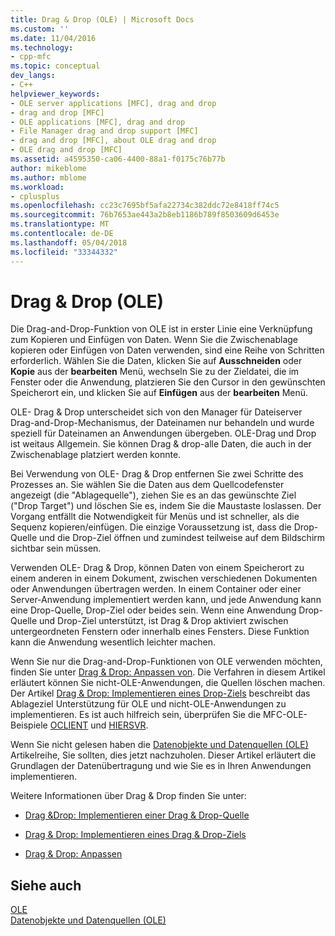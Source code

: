 ```yaml
---
title: Drag & Drop (OLE) | Microsoft Docs
ms.custom: ''
ms.date: 11/04/2016
ms.technology:
- cpp-mfc
ms.topic: conceptual
dev_langs:
- C++
helpviewer_keywords:
- OLE server applications [MFC], drag and drop
- drag and drop [MFC]
- OLE applications [MFC], drag and drop
- File Manager drag and drop support [MFC]
- drag and drop [MFC], about OLE drag and drop
- OLE drag and drop [MFC]
ms.assetid: a4595350-ca06-4400-88a1-f0175c76b77b
author: mikeblome
ms.author: mblome
ms.workload:
- cplusplus
ms.openlocfilehash: cc23c7695bf5afa22734c382ddc72e8418ff74c5
ms.sourcegitcommit: 76b7653ae443a2b8eb1186b789f8503609d6453e
ms.translationtype: MT
ms.contentlocale: de-DE
ms.lasthandoff: 05/04/2018
ms.locfileid: "33344332"
---
```

# <a name="drag-and-drop-ole"></a>Drag & Drop (OLE)
Die Drag-and-Drop-Funktion von OLE ist in erster Linie eine Verknüpfung zum Kopieren und Einfügen von Daten. Wenn Sie die Zwischenablage kopieren oder Einfügen von Daten verwenden, sind eine Reihe von Schritten erforderlich. Wählen Sie die Daten, klicken Sie auf **Ausschneiden** oder **Kopie** aus der **bearbeiten** Menü, wechseln Sie zu der Zieldatei, die im Fenster oder die Anwendung, platzieren Sie den Cursor in den gewünschten Speicherort ein, und klicken Sie auf **Einfügen** aus der **bearbeiten** Menü.  
  
 OLE- Drag & Drop unterscheidet sich von den Manager für Dateiserver Drag-and-Drop-Mechanismus, der Dateinamen nur behandeln und wurde speziell für Dateinamen an Anwendungen übergeben. OLE-Drag und Drop ist weitaus Allgemein. Sie können Drag & drop-alle Daten, die auch in der Zwischenablage platziert werden konnte.  
  
 Bei Verwendung von OLE- Drag & Drop entfernen Sie zwei Schritte des Prozesses an. Sie wählen Sie die Daten aus dem Quellcodefenster angezeigt (die "Ablagequelle"), ziehen Sie es an das gewünschte Ziel ("Drop Target") und löschen Sie es, indem Sie die Maustaste loslassen. Der Vorgang entfällt die Notwendigkeit für Menüs und ist schneller, als die Sequenz kopieren/einfügen. Die einzige Voraussetzung ist, dass die Drop-Quelle und die Drop-Ziel öffnen und zumindest teilweise auf dem Bildschirm sichtbar sein müssen.  
  
 Verwenden OLE- Drag & Drop, können Daten von einem Speicherort zu einem anderen in einem Dokument, zwischen verschiedenen Dokumenten oder Anwendungen übertragen werden. In einem Container oder einer Server-Anwendung implementiert werden kann, und jede Anwendung kann eine Drop-Quelle, Drop-Ziel oder beides sein. Wenn eine Anwendung Drop-Quelle und Drop-Ziel unterstützt, ist Drag & Drop aktiviert zwischen untergeordneten Fenstern oder innerhalb eines Fensters. Diese Funktion kann die Anwendung wesentlich leichter machen.  
  
 Wenn Sie nur die Drag-and-Drop-Funktionen von OLE verwenden möchten, finden Sie unter [Drag & Drop: Anpassen von](../mfc/drag-and-drop-customizing.md). Die Verfahren in diesem Artikel erläutert können Sie nicht-OLE-Anwendungen, die Quellen löschen machen. Der Artikel [Drag & Drop: Implementieren eines Drop-Ziels](../mfc/drag-and-drop-implementing-a-drop-target.md) beschreibt das Ablageziel Unterstützung für OLE und nicht-OLE-Anwendungen zu implementieren. Es ist auch hilfreich sein, überprüfen Sie die MFC-OLE-Beispiele [OCLIENT](../visual-cpp-samples.md) und [HIERSVR](../visual-cpp-samples.md).  
  
 Wenn Sie nicht gelesen haben die [Datenobjekte und Datenquellen (OLE)](../mfc/data-objects-and-data-sources-ole.md) Artikelreihe, Sie sollten, dies jetzt nachzuholen. Dieser Artikel erläutert die Grundlagen der Datenübertragung und wie Sie es in Ihren Anwendungen implementieren.  
  
 Weitere Informationen über Drag & Drop finden Sie unter:  
  
-   [Drag &Drop: Implementieren einer Drag & Drop-Quelle](../mfc/drag-and-drop-implementing-a-drop-source.md)  
  
-   [Drag & Drop: Implementieren eines Drag & Drop-Ziels](../mfc/drag-and-drop-implementing-a-drop-target.md)  
  
-   [Drag & Drop: Anpassen](../mfc/drag-and-drop-customizing.md)  
  
## <a name="see-also"></a>Siehe auch  
 [OLE](../mfc/ole-in-mfc.md)   
 [Datenobjekte und Datenquellen (OLE)](../mfc/data-objects-and-data-sources-ole.md)

